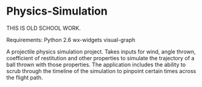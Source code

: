 # Physics-Simulation
THIS IS OLD SCHOOL WORK.

Requirements:
Python 2.6
wx-widgets
visual-graph


A projectile physics simulation project. Takes inputs for wind, angle thrown, 
coefficient of restitution and other properties to simulate the trajectory 
of a ball thrown with those properties.
The application includes the ability to scrub through the timeline of the simulation
to pinpoint certain times across the flight path.

